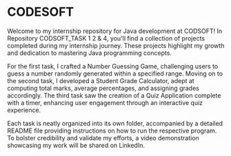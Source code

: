 # CODESOFT

Welcome to my internship repository for Java development at CODSOFT! In Repository CODSOFT_TASK 1 2 & 4, you'll find a collection of projects completed during my internship journey. These projects highlight my growth and dedication to mastering Java programming concepts.

For the first task, I crafted a Number Guessing Game, challenging users to guess a number randomly generated within a specified range. Moving on to the second task, I developed a Student Grade Calculator, adept at computing total marks, average percentages, and assigning grades accordingly. The third task saw the creation of a Quiz Application complete with a timer, enhancing user engagement through an interactive quiz experience.

Each task is neatly organized into its own folder, accompanied by a detailed README file providing instructions on how to run the respective program. To bolster credibility and validate my efforts, a video demonstration showcasing my work will be shared on LinkedIn.
